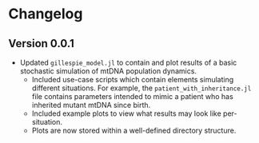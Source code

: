 # Changelog

## Version 0.0.1

- Updated `gillespie_model.jl` to contain and plot results of a basic stochastic
  simulation of mtDNA population dynamics.
  - Included use-case scripts which contain elements simulating different
    situations. For example, the `patient_with_inheritance.jl` file contains
    parameters intended to mimic a patient who has inherited mutant mtDNA since
    birth.
  - Included example plots to view what results may look like per-situation.
  - Plots are now stored within a well-defined directory structure.
